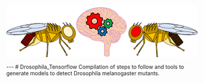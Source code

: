 <p align="center">
  <img src="https://github.com/AaronGS1999/Drosophila_Tensorflow/blob/main/images/Imagen_google_colab.png">
</p>
---
# Drosophila_Tensorflow
Compilation of steps to follow and tools to generate models to detect Drosophila melanogaster mutants.
